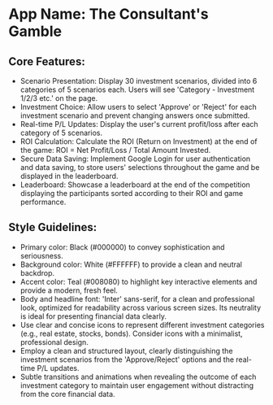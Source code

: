 # **App Name**: The Consultant's Gamble

## Core Features:

- Scenario Presentation: Display 30 investment scenarios, divided into 6 categories of 5 scenarios each. Users will see 'Category - Investment 1/2/3 etc.' on the page.
- Investment Choice: Allow users to select 'Approve' or 'Reject' for each investment scenario and prevent changing answers once submitted.
- Real-time P/L Updates: Display the user's current profit/loss after each category of 5 scenarios.
- ROI Calculation: Calculate the ROI (Return on Investment) at the end of the game: ROI = Net Profit/Loss / Total Amount Invested.
- Secure Data Saving: Implement Google Login for user authentication and data saving, to store users' selections throughout the game and be displayed in the leaderboard.
- Leaderboard: Showcase a leaderboard at the end of the competition displaying the participants sorted according to their ROI and game performance.

## Style Guidelines:

- Primary color: Black (#000000) to convey sophistication and seriousness.
- Background color: White (#FFFFFF) to provide a clean and neutral backdrop.
- Accent color: Teal (#008080) to highlight key interactive elements and provide a modern, fresh feel.
- Body and headline font: 'Inter' sans-serif, for a clean and professional look, optimized for readability across various screen sizes. Its neutrality is ideal for presenting financial data clearly.
- Use clear and concise icons to represent different investment categories (e.g., real estate, stocks, bonds). Consider icons with a minimalist, professional design.
- Employ a clean and structured layout, clearly distinguishing the investment scenarios from the 'Approve/Reject' options and the real-time P/L updates.
- Subtle transitions and animations when revealing the outcome of each investment category to maintain user engagement without distracting from the core financial data.